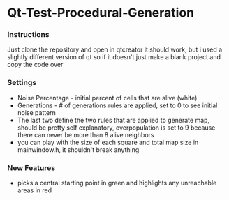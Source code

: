 # Qt-Test-Procedural-Generation

### Instructions
Just clone the repository and open in qtcreator
it should work, but i used a slightly different version of qt so if it doesn't just make a blank project and copy the code over

### Settings
* Noise Percentage - initial percent of cells that are alive (white) <br />
* Generations - # of generations rules are applied, set to 0 to see initial noise pattern <br />
* The last two define the two rules that are applied to generate map, should be pretty self explanatory, overpopulation is set to 9 because there can never be more than 8 alive neighbors <br />
* you can play with the size of each square and total map size in mainwindow.h, it shouldn't break anything

### New Features
* picks a central starting point in green and highlights any unreachable areas in red
